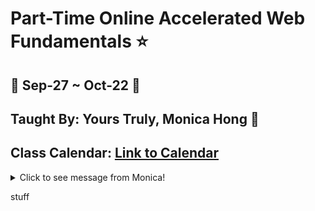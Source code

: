 # Part-Time Online Accelerated Web Fundamentals :star:
## :calendar: Sep-27 ~ Oct-22 :calendar:
## Taught By: Yours Truly, Monica Hong :dancer:
## Class Calendar: [Link to Calendar](https://docs.google.com/spreadsheets/d/19icExurNl5hXTqkHkrgI4wGIZIw_YiPLW_9WQnHT6FM/edit?usp=sharing)

<details>
<summary>Click to see message from Monica!</summary>

```
Welcome Ninjas!
I am excited that you are starting on your journey in this awesome world of coding! I am here not only to teach, but to support and encourage you the best I can so you can be successful. 🌱

You may have some varying emotions from excitement to being terrified, and that is okay! I see you.
I am there with excitement for those "lightbulb" moments you are going to have when something works for the first time.
I am also there with you with how hard and intense it is going to be, because I have gone through the bootcamp myself.
And I have good news! You will get through this 💪🏻 and I believe in ✨you✨.

I'm excited the next 4 weeks are going to be an adventure together! 🎢
I promise to answer any questions you may have about what we're programming and to be upfront with you so you are not surprised with anything.

Welcome again and best of luck!

--Monica Hong🥰
```

</details>

stuff